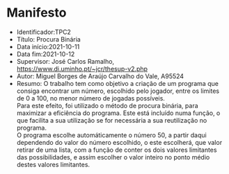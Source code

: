 # Manifesto

* Identificador:TPC2
* Título: Procura Binária
* Data início:2021-10-11
* Data fim:2021-10-12
* Supervisor: José Carlos Ramalho, https://www.di.uminho.pt/~jcr/thesup-v2.php
* Autor: Miguel Borges de Araújo Carvalho do Vale, A95524
* Resumo: O trabalho tem como objetivo a criação de um programa que consiga encontrar um número, escolhido pelo jogador, entre os limites de 0 a 100, no menor número de jogadas possíveis. <br>Para este efeito, foi utilizado o método de procura binária, para maximizar a eficiência do programa. Este está incluído numa função, o que facilita a sua utilização se for necessária a sua reutilização no programa.<br>O programa escolhe automáticamente o número 50, a partir daqui dependendo do valor do número escolhido, o este escolherá, que valor retirar de uma lista, com a função de conter os dois valores limitantes das possibilidades, e assim escolher o valor inteiro no ponto médio destes valores limitantes.
